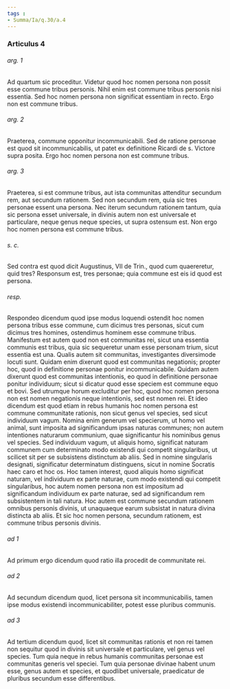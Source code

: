 ```yaml
---
tags : 
- Summa/Ia/q.30/a.4
---
```


### Articulus 4

###### arg. 1
Ad quartum sic proceditur. Videtur quod hoc nomen persona non possit esse commune tribus personis. Nihil enim est commune tribus personis nisi essentia. Sed hoc nomen persona non significat essentiam in recto. Ergo non est commune tribus.

###### arg. 2
Praeterea, commune opponitur incommunicabili. Sed de ratione personae est quod sit incommunicabilis, ut patet ex definitione Ricardi de s. Victore supra posita. Ergo hoc nomen persona non est commune tribus.

###### arg. 3
Praeterea, si est commune tribus, aut ista communitas attenditur secundum rem, aut secundum rationem. Sed non secundum rem, quia sic tres personae essent una persona. Nec iterum secundum rationem tantum, quia sic persona esset universale, in divinis autem non est universale et particulare, neque genus neque species, ut supra ostensum est. Non ergo hoc nomen persona est commune tribus.

###### s. c.
Sed contra est quod dicit Augustinus, VII de Trin., quod cum quaereretur, quid tres? Responsum est, tres personae; quia commune est eis id quod est persona.

###### resp.
Respondeo dicendum quod ipse modus loquendi ostendit hoc nomen persona tribus esse commune, cum dicimus tres personas, sicut cum dicimus tres homines, ostendimus hominem esse commune tribus. Manifestum est autem quod non est communitas rei, sicut una essentia communis est tribus, quia sic sequeretur unam esse personam trium, sicut essentia est una. Qualis autem sit communitas, investigantes diversimode locuti sunt. Quidam enim dixerunt quod est communitas negationis; propter hoc, quod in definitione personae ponitur incommunicabile. Quidam autem dixerunt quod est communitas intentionis, eo quod in definitione personae ponitur individuum; sicut si dicatur quod esse speciem est commune equo et bovi. Sed utrumque horum excluditur per hoc, quod hoc nomen persona non est nomen negationis neque intentionis, sed est nomen rei. Et ideo dicendum est quod etiam in rebus humanis hoc nomen persona est commune communitate rationis, non sicut genus vel species, sed sicut individuum vagum. Nomina enim generum vel specierum, ut homo vel animal, sunt imposita ad significandum ipsas naturas communes; non autem intentiones naturarum communium, quae significantur his nominibus genus vel species. Sed individuum vagum, ut aliquis homo, significat naturam communem cum determinato modo existendi qui competit singularibus, ut scilicet sit per se subsistens distinctum ab aliis. Sed in nomine singularis designati, significatur determinatum distinguens, sicut in nomine Socratis haec caro et hoc os. Hoc tamen interest, quod aliquis homo significat naturam, vel individuum ex parte naturae, cum modo existendi qui competit singularibus, hoc autem nomen persona non est impositum ad significandum individuum ex parte naturae, sed ad significandum rem subsistentem in tali natura. Hoc autem est commune secundum rationem omnibus personis divinis, ut unaquaeque earum subsistat in natura divina distincta ab aliis. Et sic hoc nomen persona, secundum rationem, est commune tribus personis divinis.

###### ad 1
Ad primum ergo dicendum quod ratio illa procedit de communitate rei.

###### ad 2
Ad secundum dicendum quod, licet persona sit incommunicabilis, tamen ipse modus existendi incommunicabiliter, potest esse pluribus communis.

###### ad 3
Ad tertium dicendum quod, licet sit communitas rationis et non rei tamen non sequitur quod in divinis sit universale et particulare, vel genus vel species. Tum quia neque in rebus humanis communitas personae est communitas generis vel speciei. Tum quia personae divinae habent unum esse, genus autem et species, et quodlibet universale, praedicatur de pluribus secundum esse differentibus.

